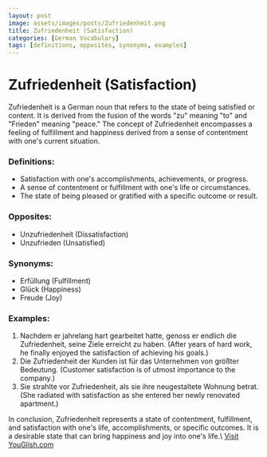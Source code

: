 ```yaml
---
layout: post
image: assets/images/posts/Zufriedenheit.png
title: Zufriedenheit (Satisfaction)
categories: [German Vocabulary]
tags: [definitions, opposites, synonyms, examples]
---
```


# Zufriedenheit (Satisfaction)

Zufriedenheit is a German noun that refers to the state of being satisfied or content. It is derived from the fusion of the words "zu" meaning "to" and "Frieden" meaning "peace." The concept of Zufriedenheit encompasses a feeling of fulfillment and happiness derived from a sense of contentment with one's current situation.

### Definitions:

- Satisfaction with one's accomplishments, achievements, or progress.
- A sense of contentment or fulfillment with one's life or circumstances.
- The state of being pleased or gratified with a specific outcome or result.

### Opposites:

- Unzufriedenheit (Dissatisfaction)
- Unzufrieden (Unsatisfied)

### Synonyms:

- Erfüllung (Fulfillment)
- Glück (Happiness)
- Freude (Joy)

### Examples:

1. Nachdem er jahrelang hart gearbeitet hatte, genoss er endlich die Zufriedenheit, seine Ziele erreicht zu haben. (After years of hard work, he finally enjoyed the satisfaction of achieving his goals.)
2. Die Zufriedenheit der Kunden ist für das Unternehmen von größter Bedeutung. (Customer satisfaction is of utmost importance to the company.)
3. Sie strahlte vor Zufriedenheit, als sie ihre neugestaltete Wohnung betrat. (She radiated with satisfaction as she entered her newly renovated apartment.)

In conclusion, Zufriedenheit represents a state of contentment, fulfillment, and satisfaction with one's life, accomplishments, or specific outcomes. It is a desirable state that can bring happiness and joy into one's life.\ <a id="yg-widget-0" class="youglish-widget" data-query="Zufriedenheit" data-lang="german" data-components="8412" data-auto-start="0" data-bkg-color="theme_light" data-title="How%20to%20pronounce%20Zufriedenheit%20in%20German"  rel="nofollow" href="https://youglish.com">Visit YouGlish.com</a><script async src="https://youglish.com/public/emb/widget.js" charset="utf-8"></script>